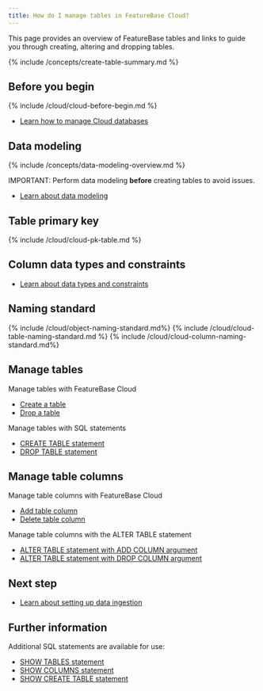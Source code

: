 ```yaml
---
title: How do I manage tables in FeatureBase Cloud?
---
```


This page provides an overview of FeatureBase tables and links to guide you through creating, altering and dropping tables.

{% include /concepts/create-table-summary.md %}

## Before you begin

{% include /cloud/cloud-before-begin.md %}
* [Learn how to manage Cloud databases](/cloud/cloud-databases/cloud-db-manage)

## Data modeling

{% include /concepts/data-modeling-overview.md %}

IMPORTANT: Perform data modeling **before** creating tables to avoid issues.

* [Learn about data modeling](/concepts/data-modeling-overview)

## Table primary key

{% include /cloud/cloud-pk-table.md %}

## Column data types and constraints

* [Learn about data types and constraints](/sql-preview/data-types/data-types-home)

## Naming standard

{% include /cloud/object-naming-standard.md%}
{% include /cloud/cloud-table-naming-standard.md %}
{% include /cloud/cloud-column-naming-standard.md%}

## Manage tables

Manage tables with FeatureBase Cloud
* [Create a table](/cloud/cloud-tables/cloud-table-create)
* [Drop a table](/cloud/cloud-tables/cloud-table-drop)

Manage tables with SQL statements
* [CREATE TABLE statement](/sql-preview/sql-create-table)
* [DROP TABLE statement](/sql-preview/sql-drop-table)

## Manage table columns

Manage table columns with FeatureBase Cloud
* [Add table column](/cloud/cloud-tables/cloud-table-add-column)
* [Delete table column](/cloud/cloud-tables/cloud-table-delete-column)

Manage table columns with the ALTER TABLE statement
* [ALTER TABLE statement with ADD COLUMN argument](/sql-preview/sql-alter-table#add_column)
* [ALTER TABLE statement with DROP COLUMN argument](/sql-preview/sql-alter-table#drop_column)

## Next step

* [Learn about setting up data ingestion](/cloud/cloud-data-ingestion/ingest-data-overview)

## Further information

Additional SQL statements are available for use:
* [SHOW TABLES statement](/sql-preview/sql-show-tables)
* [SHOW COLUMNS statement](/sql-preview/sql-show-columns)
* [SHOW CREATE TABLE statement](/sql-preview/sql-show-create-table)
